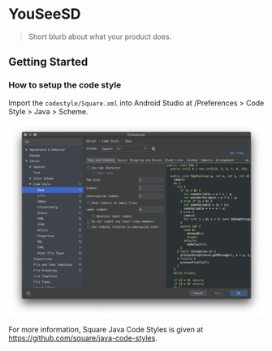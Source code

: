 # YouSeeSD

> Short blurb about what your product does.

## Getting Started


### How to setup the code style

Import the `codestyle/Square.xml` into Android Studio at /Preferences > Code Style > Java > Scheme.

![CodeStyleGuide](https://raw.githubusercontent.com/Shmaug/YouSeeSD/master/codestyle/codestyle.png)

For more information, Square Java Code Styles is given at https://github.com/square/java-code-styles.
